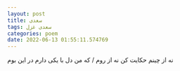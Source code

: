 ```yaml
---
layout: post
title: سعدی
tags: سعدی غزل
categories: poem
date: 2022-06-13 01:55:11.574769
---
```


نه از چینم حکایت کن نه از روم / که من دل با یکی دارم در این بوم